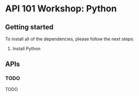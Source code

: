 # API 101 Workshop: Python

## Getting started

To install all of the dependencies, please follow the next steps:

1. Install Python

## APIs

### TODO

TODO
